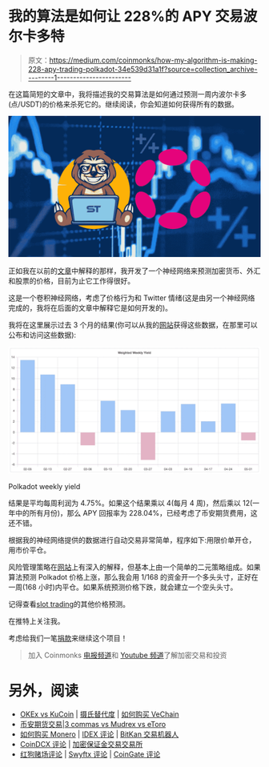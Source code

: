 # 我的算法是如何让 228%的 APY 交易波尔卡多特

> 原文：<https://medium.com/coinmonks/how-my-algorithm-is-making-228-apy-trading-polkadot-34e539d31a1f?source=collection_archive---------1----------------------->

在这篇简短的文章中，我将描述我的交易算法是如何通过预测一周内波尔卡多(点/USDT)的价格来杀死它的。继续阅读，你会知道如何获得所有的数据。

![](img/5bb89d7fa69fc5b527ac358e2e578bb8.png)

正如我在以前的[文章](/coinmonks/i-developed-a-profitable-trading-algorithm-with-proofs-24d08b1c0298)中解释的那样，我开发了一个神经网络来预测加密货币、外汇和股票的价格，目前为止它工作得很好。

这是一个卷积神经网络，考虑了价格行为和 Twitter 情绪(这是由另一个神经网络完成的，我将在后面的文章中解释它是如何开发的)。

我将在这里展示过去 3 个月的结果(你可以从我的[网站](https://slothtrading.com)获得这些数据，在那里可以公布和访问这些数据):

![](img/1c3782d4a80f3407a83504543fda6c12.png)

Polkadot weekly yield

结果是平均每周利润为 4.75%。如果这个结果乘以 4(每月 4 周)，然后乘以 12(一年中的所有月份)，那么 APY 回报率为 228.04%，已经考虑了币安期货费用，这还不错。

根据我的神经网络提供的数据进行自动交易非常简单，程序如下:用限价单开仓，用市价平仓。

风险管理策略在[网站](https://slothtrading.com)上有深入的解释，但基本上由一个简单的二元策略组成。如果算法预测 Polkadot 价格上涨，那么我会用 1/168 的资金开一个多头头寸，正好在一周(168 小时)内平仓。如果系统预测价格下跌，就会建立一个空头头寸。

记得查看[slot trading](https://slothtrading.com)的其他价格预测。

在推特上关注我。

考虑给我们一笔[捐款](https://ko-fi.com/slothtrading)来继续这个项目！

> 加入 Coinmonks [电报频道](https://t.me/coincodecap)和 [Youtube 频道](https://www.youtube.com/c/coinmonks/videos)了解加密交易和投资

# 另外，阅读

*   [OKEx vs KuCoin](https://coincodecap.com/okex-kucoin) | [摄氏替代度](https://coincodecap.com/celsius-alternatives) | [如何购买 VeChain](https://coincodecap.com/buy-vechain)
*   [币安期货交易](https://coincodecap.com/binance-futures-trading)|[3 commas vs Mudrex vs eToro](https://coincodecap.com/mudrex-3commas-etoro)
*   [如何购买 Monero](https://coincodecap.com/buy-monero) | [IDEX 评论](https://coincodecap.com/idex-review) | [BitKan 交易机器人](https://coincodecap.com/bitkan-trading-bot)
*   [CoinDCX 评论](/coinmonks/coindcx-review-8444db3621a2) | [加密保证金交易交易所](https://coincodecap.com/crypto-margin-trading-exchanges)
*   [红狗赌场评论](https://coincodecap.com/red-dog-casino-review) | [Swyftx 评论](https://coincodecap.com/swyftx-review) | [CoinGate 评论](https://coincodecap.com/coingate-review)
